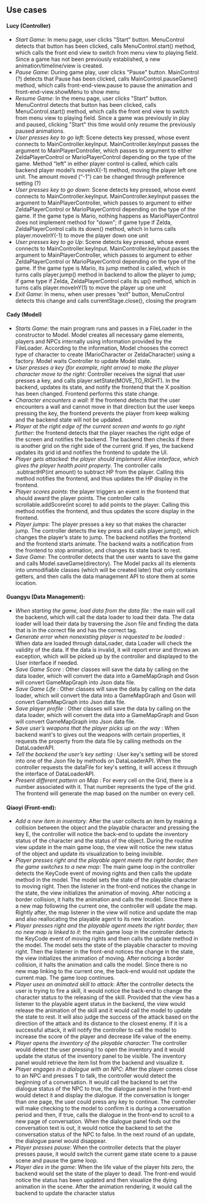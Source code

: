 ## Use cases
#### Lucy (Controller)
- *Start Game*: In menu page, user clicks "Start" button. MenuControl detects that button has been clicked, calls MenuControl.start() method, which calls the front end view to switch from menu view to playing field. Since a game has not been previously established, a new animation/timeline/view is created.
- *Pause Game*: During game play, user clicks "Pause" button. MainControl (?)  detects that Pause has been clicked, calls MainControl.pauseGame() method, which calls front-end-view.pause to pause the animation and front-end-view.showMenu to show menu
- *Resume Game*: In the menu page, user clicks "Start" button. MenuControl detects that button has been clicked, calls MenuControl.start() method, which calls the front end view to switch from menu view to playing field. Since a game was previously in play and paused, clicking "Start" this time would only resume the previously paused animations.
- *User presses key to go left*: Scene detects key pressed, whose event connects to MainController.keyInput. MainController.keyInput passes the argument to MainPlayerController, which passes to argument to either ZeldaPlayerControl or MarioPlayerControl depending on the type of the game. Method “left” in either player control is called, which calls backend player model’s moveInX(-1) method, moving the player left one unit. The amount moved (“-1”) can be changed through preference setting (?) 
- *User presses key to go down*: Scene detects key pressed, whose event connects to MainController.keyInput. MainController.keyInput passes the argument to MainPlayerController, which passes to argument to either ZeldaPlayerControl or MarioPlayerControl depending on the type of the game. If the game type is Mario, nothing happens as MarioPlayerControl does not implement method for "down"; if game type if Zelda, ZeldaPlayerControl calls its down() method, which in turns calls player.moveInY(-1) to move the player down one unit
- *User presses key to go Up*: Scene detects key pressed, whose event connects to MainController.keyInput. MainController.keyInput passes the argument to MainPlayerController, which passes to argument to either ZeldaPlayerControl or MarioPlayerControl depending on the type of the game. If the game type is Mario, its jump method is called, which in turns calls player.jump() method in backend to allow the player to jump; if game type if Zelda, ZeldaPlayerControl calls its up() method, which in turns calls player.moveInY(1) to move the player up one unit
- *Exit Game*: In menu, when user presses “exit” button, MenuControl detects this change and calls currentStage.close(), closing the program

#### Cady (Model)
- *Starts Game*: the main program runs and passes in a FileLoader in the constructor to Model. Model creates all necessary game elements, players and NPCs internally using information provided by the FileLoader. According to the information, Model chooses the correct type of character to create (MarioCharacter or ZeldaCharacter) using a factory.  Model waits Controller to update Model state.
- *User presses a key (for example, right arrow) to make the player character move to the right*: Controller receives the signal that user presses a key, and calls player.setState(MOVE_TO_RIGHT). In the backend, updates its state, and notify the frontend that the X position has been changed. Frontend performs this state change. 
- *Character encounters a wall*: If the frontend detects that the user encounters a wall and cannot move in that direction but the user keeps pressing the key, the frontend prevents the player from keep walking and the backend state will not be updated.
- *Player at the right edge of the current screen and wants to go right further*: the frontend detects that the player reaches the right edge of the screen and notifies the backend. The backend then checks if there is another grid on the right side of the current grid. If yes, the backend updates its grid id and notifies the frontend to update the UI. 
- *Player gets attacked: the player should implement Alive interface, which gives the player health point property*. The controller calls .subtractHP(int amount) to subtract HP from the player. Calling this method notifies the frontend, and thus updates the HP display in the frontend. 
- *Player scores points*: the player triggers an event in the frontend that should award the player points. The controller calls scrollable.addScore(int score) to add points to the player. Calling this method notifies the frontend, and thus updates the score display in the frontend.
- *Player jumps*: The player presses a key so that makes the character jump. The controller detects the key press and calls player.jump(), which changes the player’s state to jump. The backend notifies the frontend and the frontend starts animate. The backend waits a notification from the frontend to stop animation, and changes its state back to rest. 
- *Save Game*: The controller detects that the user wants to save the game and calls Model.saveGame(directory). The Model packs all its elements into unmodifiable classes (which will be created later) that only contains getters, and then calls the data management API to store them at some location. 

#### Guangyu (Data Management):
- *When starting the game, load data from the data file* : the main will call the backend, which will call the data loader to load their data. The data loader will load their data by traversing the Json file and finding the data that is in the correct file and has the correct tag.
- *Generate error when nonexisting player is requested to be loaded* : When data are loaded through dataLoader, data Loader will check the validity of the data. If the data is invalid, it will report error and throws an exception, which will be picked up by the controller and displayed to the User interface if needed.
- *Save Game Score* : Other classes will save the data by calling on the data loader, which will convert the data into a GameMapGraph and Gson will convert GameMapGraph into Json data file.
- *Save Game Life* : Other classes will save the data by calling on the data loader, which will convert the data into a GameMapGraph and Gson will convert GameMapGraph into Json data file.  
- *Save player profile* : Other classes will save the data by calling on the data loader, which will convert the data into a GameMapGraph and Gson will convert GameMapGraph into Json data file.  
- *Save user’s weapons that the player picks up on the way* : When backend want's to gives out the weapons with certain properties, it requests the property from the data file by calling methods on the DataLoaderAPI. 
- *Tell the backend the user’s key setting* : User key's setting will be stored into one of the Json file by methods on DataLoaderAPI. When the controller requests the dataFile for key's setting, it will access it through the interface of DataLoaderAPI.
- *Present different pattern on Map* : For every cell on the Grid, there is a number associated with it. That number represents the type of the grid. The frontend will generate the map based on the number on every cell.

#### Qiaoyi (Front-end):
- *Add a new item in inventor*y: After the user collects an item by making a collision between the object and the playable character and pressing the key E, the controller will notice the back-end to update the inventory status of the character and the status of the object. During the routine view update in the main game loop, the view will notice the new status of the object and update its visualization to being invisible.  
- *Player presses right and the playable agent meets the right border, then the game switches to a new map*: The main game loop in the controller detects the KeyCode event of moving rights and then calls the update method in the model. The model sets the state of the playable character to moving right. Then the listener in the front-end notices the change in the state, the view initializes the animation of moving. After noticing a border collision, it halts the animation and calls the model. Since there is a new map following the current one, the controller will update the map. Rightly after, the map listener in the view will notice and update the map and also reallocating the playable agent to its new location.
- *Player presses right and the playable agent meets the right border, then no new map is linked to it*: the main game loop in the controller detects the KeyCode event of moving rights and then calls the update method in the model. The model sets the state of the playable character to moving right. Then the listener in the front-end notices the change in the state, the view initializes the animation of moving. After noticing a border collision, it halts the animation and calls the model. Since there is no new map linking to the current one, the back-end would not update the current map. The game loop continues.
- *Player uses an animated skill to attack*: After the controller detects the user is trying to fire a skill, it would notice the back-end to change the character status to the releasing of the skill. Provided that the view has a listener to the playable agent status in the backend, the view would release the animation of the skill and it would call the model to update the state to rest. It will also judge the success of the attack based on the direction of the attack and its distance to the closest enemy. If it is a successful attack, it will notify the controller to call the model to increase the score of the player and decrease life value of the enemy.
- *Player opens the inventory of the playable character*: The controller would detect the user pressing I to open the inventory and it would update the status of the inventory panel to be visible. The inventory panel would retrieve the item list from the backend and visualize it. 
- *Player engages in a dialogue with an NPC*: After the player comes close to an NPC and presses T to talk, the controller would detect the beginning of a conversation. It would call the backend to set the dialogue status of the NPC to true, the dialogue panel in the front-end would detect it and display the dialogue. If the conversation is longer than one page, the user could press any key to continue. The controller will make checking to the model to confirm it is during a conversation period and then, if true, calls the dialogue in the front-end to scroll to a new page of conversation. When the dialogue panel finds out the conversation text is out, it would notice the backend to set the conversation status of the NPC to false. In the next round of an update, the dialogue panel would disappear.
- *Player presses pause*: When the controller detects that the player presses pause, it would switch the current game state scene to a pause scene and pause the game loop.
- *Player dies in the game*: When the life value of the player hits zero, the backend would set the state of the player to dead. The front-end would notice the status has been updated and then visualize the dying animation in the scene. After the animation rendering, it would call the backend to update the character status
